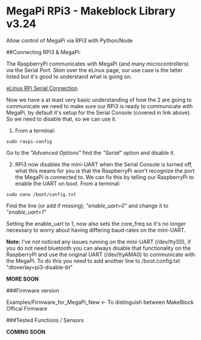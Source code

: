 # MegaPi RPi3 - Makeblock Library v3.24

Allow control of MegaPi via RPi3 with Python/Node

##Connecting RPi3 & MegaPi:

The RaspberryPi communicates with MegaPi (and many microcontrollers) via the Serial Port.
Skim over the eLinux page, our use case is the latter listed but it's good to understand what is going on.

[eLinux RPi Serial Connection](http://elinux.org/RPi_Serial_Connection)

Now we have a at least very basic understanding of how the 2 are going to communicate we need to make sure
our RPi3 is ready to communicate with MegaPi, by default it's setup for the Serial Console (covered in link above).
So we need to disable that, so we can use it.

1. From a terminal:
```
sudo raspi-config
```
   Go to the *"Advanced Options"* find the *"Serial"* option and disable it.

2. RPi3 now disables the mini-UART when the Serial Console is turned off, what this means for you
   is that the RaspberryPi won't recognize the port the MegaPi is connected to.  We can fix this by
   telling our RaspberryPi to enable the UART on boot.
   From a terminal:
```
sudo nano /boot/config.txt
```
   Find the line (or add if missing); *"enable_uart=0"* and change it to *"enable_uart=1"*

   Setting the enable_uart to 1, now also sets the core_freq so it's no longer necessary to worry
   about having differing baud-rates on the mini-UART.

   **Note:** I've not noticed any issues running on the mini-UART (/dev/ttyS0), if you do not need bluetooth you
   can always disable that functionality on the RaspberryPi and use the original UART (/dev/ttyAMA0) to communicate
   with the MegaPi. To do this you need to add another line to /boot.config.txt "dtoverlay=pi3-disable-bt"

**MORE SOON**

###Firmware version

Examples/Firmware_for_MegaPi_New <- To distinguish between MakeBlock Offical Firmware

###Tested Functions / Sensors

**COMING SOON**
